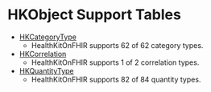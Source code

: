 <!--
                  
This source file is part of the HealthKitOnFHIR open source project

SPDX-FileCopyrightText: 2022 Stanford University and the project authors (see CONTRIBUTORS.md)

SPDX-License-Identifier: MIT
             
-->
# HKObject Support Tables 


- [HKCategoryType](CATEGORY_TABLE.md)
    - HealthKitOnFHIR supports 62 of 62 category types.
- [HKCorrelation](CORRELATION_TABLE.md)
    - HealthKitOnFHIR supports 1 of 2 correlation types.
- [HKQuantityType](QUANTITY_TABLE.md)
    - HealthKitOnFHIR supports 82 of 84 quantity types.
    